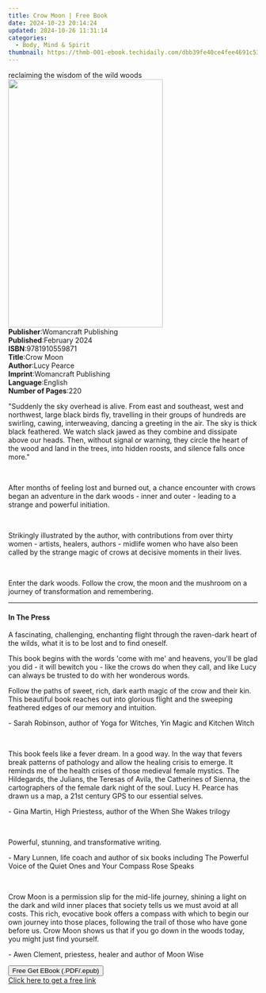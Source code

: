 ```yaml
---
title: Crow Moon | Free Book
date: 2024-10-23 20:14:24
updated: 2024-10-26 11:31:14
categories:
  - Body, Mind & Spirit
thumbnail: https://thmb-001-ebook.techidaily.com/dbb39fe40ce4fee4691c535f22eb70e888723677ae322343bbb89fac319db7b9.jpg
---
```

<main id="book-container">
  <div class="flex flex-col">
    <div class="book-brief flex-1 py-6 px-4 sm:p-6 md:py-10 md:px-8">
      <!-- brief-->
      <div class="book-brief-main">reclaiming the wisdom of the wild woods</div>
    </div>
    <div
      class="book-meta-info flex-1 grid gap-4 col-start-1 col-end-3 row-start-1 sm:mb-6 sm:grid-cols-4 lg:gap-6 lg:col-start-2 lg:row-end-6 lg:row-span-6 lg:mb-0"
    >
      <div
        class="book-meta-info-left place-content-center mt-4 p-4 text-sm leading-6 col-start-2 col-span-2 dark:text-slate-400"
      >
        <img
          class="w-full h-500 object-cover rounded-lg sm:h-255 sm:col-span-2 lg:col-span-full"
          src="https://img-001-ebook.techidaily.com/edad3d081b928534db0774eb0f84d542710ed865b0af6e04284ed83183f0cd96.jpg"
          alt=""
          width="312"
          height="500"
        />
      </div>
      <div
        class="book-meta-info-right mt-2 col-start-1 row-start-2 col-span-3 self-center"
      >
        <!-- meta data  -->
        <div class="flex flex-col px-4 md:px-8">
          <div class="flex-1">
            <strong>Publisher</strong>:<span class="px-2"
              >Womancraft Publishing</span
            >
          </div>
          <div class="flex-1">
            <strong>Published</strong>:<span class="px-2">February 2024</span>
          </div>
          <div class="flex-1">
            <strong>ISBN</strong>:<span class="px-2">9781910559871</span>
          </div>
          <div class="flex-1">
            <strong>Title</strong>:<span class="px-2">Crow Moon</span>
          </div>
          <div class="flex-1">
            <strong>Author</strong>:<span class="px-2">Lucy Pearce</span>
          </div>
          <div class="flex-1">
            <strong>Imprint</strong>:<span class="px-2"
              >Womancraft Publishing</span
            >
          </div>
          <div class="flex-1">
            <strong>Language</strong>:<span class="px-2">English</span>
          </div>
          <div class="flex-1">
            <strong>Number of Pages</strong>:<span class="px-2">220</span>
          </div>
        </div>
      </div>
    </div>
    <div class="book-description flex-1 py-6 px-4 sm:p-6 md:py-10 md:px-8">
      <div class="book-description-main">
        <div accordion-content="" id="description">
          <p>
            "Suddenly the sky overhead is alive. From east and southeast, west
            and northwest, large black birds fly, travelling in their groups of
            hundreds are swirling, cawing, interweaving, dancing a greeting in
            the air. The sky is thick black feathered. We watch slack jawed as
            they combine and dissipate above our heads. Then, without signal or
            warning, they circle the heart of the wood and land in the trees,
            into hidden roosts, and silence falls once more."
          </p>
          <p><br /></p>
          <p>
            After months of feeling lost and burned out, a chance encounter with
            crows began an adventure in the dark woods - inner and outer -
            leading to a strange and powerful initiation.
          </p>
          <p><br /></p>
          <p>
            Strikingly illustrated by the author, with contributions from over
            thirty women - artists, healers, authors - midlife women who have
            also been called by the strange magic of crows at decisive moments
            in their lives.
          </p>
          <p><br /></p>
          <p>
            Enter the dark woods. Follow the crow, the moon and the mushroom on
            a journey of transformation and remembering.
          </p>
        </div>
        <div class="accordion-fader"></div>
      </div>
    </div>
    <div class="book-excerpts flex-1 py-6 px-4 sm:p-6 md:py-10 md:px-8">
      <!-- excerpts-->
      <div class="book-excerpts-main">
        <hr />
        <h4 class="placeholder placeholder-heading">
          <span>In The Press</span>
        </h4>
        <p></p>
        <p>
          A fascinating, challenging, enchanting flight through the raven-dark
          heart of the wilds, what it is to be lost and to find oneself.
        </p>
        <p>
          This book begins with the words 'come with me' and heavens, you'll be
          glad you did - it will bewitch you - like the crows do when they call,
          and like Lucy can always be trusted to do with her wonderous words.
        </p>
        <p>
          Follow the paths of sweet, rich, dark earth magic of the crow and
          their kin. This beautiful book reaches out into glorious flight and
          the sweeping feathered edges of our memory and intuition.
        </p>
        <p>
          - Sarah Robinson, author of Yoga for Witches, Yin Magic and Kitchen
          Witch
        </p>
        <p><br /></p>
        <p>
          This book feels like a fever dream. In a good way. In the way that
          fevers break patterns of pathology and allow the healing crisis to
          emerge. It reminds me of the health crises of those medieval female
          mystics. The Hildegards, the Julians, the Teresas of Avila, the
          Catherines of Sienna, the cartographers of the female dark night of
          the soul. Lucy H. Pearce has drawn us a map, a 21st century GPS to our
          essential&nbsp;selves.
        </p>
        <p>
          - Gina&nbsp;Martin, High Priestess, author of the When She Wakes
          trilogy
        </p>
        <p><br /></p>
        <p>Powerful, stunning, and transformative writing.</p>
        <p>
          - Mary Lunnen, life coach and author of six books including The
          Powerful Voice of the Quiet Ones and Your Compass Rose Speaks
        </p>
        <p>﻿</p>
        <p>
          Crow Moon is a permission slip for the mid-life journey, shining a
          light on the dark and wild inner places that society tells us we must
          avoid at all costs. This rich, evocative book offers a compass with
          which to begin our own journey into those places, following the trail
          of those who have gone before us. Crow Moon shows us that if you go
          down in the woods today, you might just find yourself.
        </p>
        <p>- Awen Clement, priestess, healer and author of Moon Wise</p>
        <p></p>
      </div>
    </div>
    <div
      class="book-about-author flex-1 py-6 px-4 sm:p-6 md:py-10 md:px-8"
    ></div>
    <div class="book-free-get flex-1 py-6 px-4 sm:p-6 md:py-10 md:px-8">
      <button
        id="btn-free-get"
        class="bg-blue-500 hover:bg-blue-700 text-white font-bold py-2 px-4 rounded"
      >
        Free Get EBook (.PDF/.epub)
      </button>
      <div id="countdown-display" class="px-2 text-lg mt-2"></div>
      <a
        id="free-link"
        class="hidden bg-blue-500 hover:bg-blue-700 text-white font-bold py-2 px-4 rounded"
        href="https://www.ebooks.com/en-us/book/211246505/crow-moon/lucy-pearce/"
        target="_blank"
        >Click here to get a free link</a
      >
    </div>
    <script>
      let countdownTime = 0;
      let countdownInterval = null;
      document
        .getElementById('btn-free-get')
        .addEventListener('click', startCountdown);
      function startCountdown() {
        countdownTime = new Date().getTime() + 60000 * 3;
        countdownInterval = setInterval(updateCountdown, 1000);
        document.getElementById('btn-free-get').disabled = true;
        document
          .getElementById('btn-free-get')
          .classList.add('bg-gray-500', 'cursor-not-allowed');
      }
      function updateCountdown() {
        let currentTime = new Date().getTime();
        let timeLeft = countdownTime - currentTime;
        let secondsLeft = Math.floor(timeLeft / 1000);
        document.getElementById('countdown-display').innerHTML =
          `Remaining time: ${secondsLeft} seconds.`;
        if (secondsLeft <= 0) {
          clearInterval(countdownInterval);
          document.getElementById('btn-free-get').classList.add('hidden');
          document.getElementById('free-link').classList.remove('hidden');
          document.getElementById('countdown-display').innerHTML = '';
        }
      }
    </script>
  </div>
</main>
